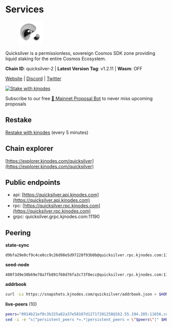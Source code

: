 # Services

<figure><img src="https://raw.githubusercontent.com/kj89/cosmos-images/main/logos/quicksilver.png" alt=""><figcaption></figcaption></figure>

Quicksilver is a permissionless, sovereign Cosmos SDK zone providing liquid staking for the entire Cosmos Ecosystem.

**Chain ID**: quicksilver-2 | **Latest Version Tag**: v1.2.11 | **Wasm**: OFF

[Website](https://quicksilver.zone) | [Discord](https://discord.gg/quicksilverprotocol) | [Twitter](https://twitter.com/quicksilverzone)

[![Stake with kjnodes](https://i.ibb.co/cr44Q8j/button-stake-with-kjnodes.png)](https://restake.app/quicksilver/quickvaloper1fqfgpwdngmmay6ah7mg9y4k7ayykpzu6l3ht2m)

Subscribe to our free [🤖 Mainnet Proposal Bot](https://t.me/kjnodes_proposal_bot) to never miss upcoming proposals

## Restake

[Restake with kjnodes](https://restake.app/quicksilver/quickvaloper1fqfgpwdngmmay6ah7mg9y4k7ayykpzu6l3ht2m) (every 5 minutes)
## Chain explorer
[https://explorer.kjnodes.com/quicksilver](https://explorer.kjnodes.com/quicksilver)

## Public endpoints

* api: [https://quicksilver.api.kjnodes.com](https://quicksilver.api.kjnodes.com)
* rpc: [https://quicksilver.rpc.kjnodes.com](https://quicksilver.rpc.kjnodes.com)
* grpc: quicksilver.grpc.kjnodes.com:11190

## Peering

**state-sync**

```text
d9bfa29e0cf9c4ce0cc9c26d98e5d97228f93b0b@quicksilver.rpc.kjnodes.com:11156
```

**seed-node**

```text
400f3d9e30b69e78a7fb891f60d76fa3c73f0ecc@quicksilver.rpc.kjnodes.com:11159
```

**addrbook**
```bash
curl -Ls https://snapshots.kjnodes.com/quicksilver/addrbook.json > $HOME/.quicksilverd/config/addrbook.json
```

**live-peers** (10)
```bash
peers="0914b21ef0c3b325a82a37e58107d1271f201258@162.55.194.205:11656,cdd8e0e425f107d249389a5e4cea3494185d4a3a@193.70.45.106:11156,ae353518e6009eb48d80ccf6a006a9644e9dd309@146.19.24.101:26656,c124ce0b508e8b9ed1c5b6957f362225659b5343@134.65.192.12:26656,ef1cb5bff5b76957f02636a30d5d85d861a35dbe@65.109.92.240:21026,4de2811fd20d33110daf62223975beccecbe55a0@15.235.114.195:26656,81547bb30946c359cfe72b441b0594547545cf8c@38.242.253.58:27656,96b7605dbf13dbf0df2c3ac4f076397a9f351c6b@88.98.195.228:26656,6785dbb8a0138600e0e0faaa77baa375451b38bb@162.55.132.48:15620,d9bfa29e0cf9c4ce0cc9c26d98e5d97228f93b0b@65.109.88.38:11156"
sed -i -e "s|^persistent_peers *=.*|persistent_peers = \"$peers\"|" $HOME/.quicksilverd/config/config.toml
```
